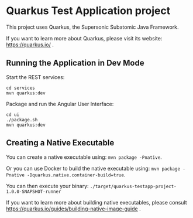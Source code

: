 # Quarkus Test Application project

This project uses Quarkus, the Supersonic Subatomic Java Framework.

If you want to learn more about Quarkus, please visit its website: https://quarkus.io/ .

## Running the Application in Dev Mode

Start the REST services:
```
cd services
mvn quarkus:dev
```
Package and run the Angular User Interface:
```
cd ui
./package.sh
mvn quarkus:dev
```

## Creating a Native Executable

You can create a native executable using: `mvn package -Pnative`.

Or you can use Docker to build the native executable using: `mvn package -Pnative -Dquarkus.native.container-build=true`.

You can then execute your binary: `./target/quarkus-testapp-project-1.0.0-SNAPSHOT-runner`

If you want to learn more about building native executables, please consult https://quarkus.io/guides/building-native-image-guide .
